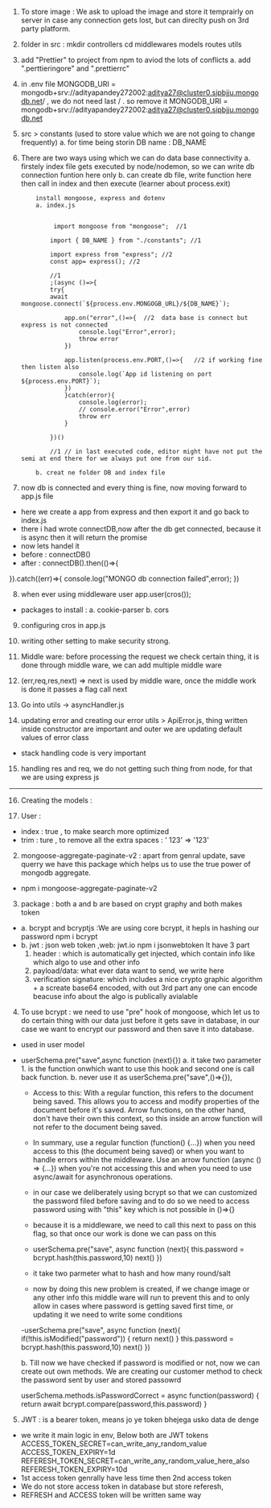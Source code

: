 1.  To store image : We ask to upload the image and store it temprairly on server in case any connection gets lost, but can direclty push on 3rd party platform.
2.  folder in src : mkdir controllers cd middlewares models routes utils
3.  add "Prettier" to project from npm to aviod the lots of conflicts
    a. add ".perttieringore" and ".prettierrc"
4.  in .env file MONGODB_URI = mongodb+srv://adityapandey272002:aditya27@cluster0.sipbjju.mongodb.net/ , we do not need last / . so remove it
    MONGODB_URI = mongodb+srv://adityapandey272002:aditya27@cluster0.sipbjju.mongodb.net
5.  src > constants (used to store value which we are not going to change frequently)
    a. for time being storin DB name : DB_NAME
6.  There are two ways using which we can do data base connectivity
    a. firstely index file gets executed by node/nodemon, so we can write db connection funtion here only
    b. can create db file, write function here then call in index and then execute (learner about process.exit)

            install mongoose, express and dotenv
            a. index.js


                 import mongoose from "mongoose";  //1

                import { DB_NAME } from "./constants"; //1

                import express from "express"; //2
                const app= express(); //2

                //1
                ;(async ()=>{
                try{
                await mongoose.connect(`${process.env.MONGOGB_URL}/${DB_NAME}`);

                    app.on("error",()=>{  //2  data base is connect but express is not connected
                        console.log("Error",error);
                        throw error
                    })

                    app.listen(process.env.PORT,()=>{   //2 if working fine then listen also
                        console.log(`App id listening on port ${process.env.PORT}`);
                    })
                    }catch(error){
                        console.log(error);
                        // console.error("Error",error)
                        throw err
                    }

                })()

                //1 // in last executed code, editor might have not put the semi at end there for we always put one from our sid.

            b. creat ne folder DB and index file
            


7. now db is connected and every thing is fine, now moving forward to app.js file
- here we create a app from express and then export it and go back to index.js
- there i had wrote connectDB,now after the db get connected, because it is async then it will return the promise
- now lets handel it
- before : connectDB()
- after : 
connectDB().then(()=>{
    
}).catch((err)=>{
    console.log("MONGO db connection failed",error);
})

8. when ever using middleware user app.user(cros());
- packages to install : a. cookie-parser  b. cors

9. configuring cros in app.js
10. writing other setting to make security strong.
11. Middle ware: before processing the request we check certain thing, it is done through middle ware, we can add multiple middle ware
12. (err,req,res,next) => next is used by middle ware, once the middle work is done it passes a flag call next

13. Go into utils ->  asyncHandler.js
14. updating error and creating our error
 utils > ApiError.js, thing written inside constructor are important and outer we are updating default values of error class
 - stack handling code is very important 
15. handling res and req, we do not getting such thing from node, for that we are using express js
-------------------------------------------------------------------------------------------
16. Creating the models :

1. User : 
- index : true , to make search more optimized
- trim : ture , to remove all the extra spaces : ' 123' => '123'

2. mongoose-aggregate-paginate-v2 : apart from genral update, save querry we have this package which helps us to use the true power of mongodb aggregate.
- npm i mongoose-aggregate-paginate-v2
3. package : both a and b are based on crypt graphy and both makes token
- a. bcrypt and bcryptjs :We are using core bcrypt, it hepls in hashing our password
  npm i bcrypt
- b. jwt : json web token ,web: jwt.io
  npm i jsonwebtoken
  It have 3 part
  1. header : which is automatically get injected, which contain info like which algo to use and other info
  2. payload/data: what ever data want to send, we write here
  3. verification signature: which includes a nice crypto graphic algorithm + a screate base64 encoded, with out 3rd part any one can encode beacuse info about the algo is publically avialable
  
4. To use bcrypt : we need to use "pre" hook of mongoose, which let us to do certain thing with our data just before it gets save in database, in our case we want to encrypt our password and then save it into database.
  - used in user model
  - userSchema.pre("save",async function (next){})
    a. it take two parameter 1. is the function onwhich want to use this hook and second one is call back function.
    b. never use it as  userSchema.pre("save",()=>{}), 
    - Access to this: With a regular function, this refers to the document being saved. This allows you to access and modify properties of the document before it's saved. Arrow functions, on the other hand, don't have their own this context, so this inside an arrow function will not refer to the document being saved.
    - In summary, use a regular function (function() {...}) when you need access to this (the document being saved) or when you want to handle errors within the middleware. Use an arrow function (async () => {...}) when you're not accessing this and when you need to use async/await for asynchronous operations.
    - in our case we deliberately using bcrypt so that we can customized the password filed before saving and to do so we need to access password using with "this" key which is not possible in ()=>{}
    - because it is a middleware, we need to call this next to pass on this flag, so that once our work is done we can pass on this 
    
    
    - userSchema.pre("save", async function (next){
    this.password = bcrypt.hash(this.password,10)
    next()
    })
    - it take two parmeter what to hash and how many round/salt
    - now by doing this new problem is created, if we change image or any other info this middle ware will run to prevent this and to only allow in cases where password is getting saved first time, or updating it we need to write some conditions

    -userSchema.pre("save", async function (next){
    if(!this.isModified("password"))
    {
        return next()
    }
    this.password = bcrypt.hash(this.password,10)
    next()
    })

    b. Till now we have checked if password is modified or not,
    now we can create out own methods. We are creating our customer method to check the password sent by user and stored passowrd

    userSchema.methods.isPasswordCorrect =
    async function(password)
    {
        return await bcrypt.compare(password,this.password)
    }

5. JWT : is a bearer token, means jo ye token bhejega usko data de denge
-  we write it main logic in env, Below both are JWT tokens
ACCESS_TOKEN_SECRET=can_write_any_random_value
ACCESS_TOKEN_EXPIRY=1d
REFERESH_TOKEN_SECRET=can_write_any_random_value_here_also
REFERESH_TOKEN_EXPIRY=10d
- 1st access token genrally have less time then 2nd access token
- We do not store access token in database but store referesh,
- REFRESH and ACCESS token will be written same way








